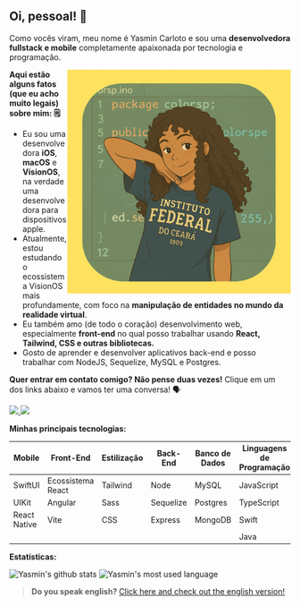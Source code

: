<p align="left">
  <h2>
    <b>
    Oi, pessoal! 👋
    </b>
  </h2>
  Como vocês viram, meu nome é Yasmin Carloto e sou uma <strong>desenvolvedora fullstack e mobile</strong> completamente apaixonada por tecnologia e programação. 
</p>

<img src="https://github.com/Yasmin-Carloto/Yasmin-Carloto/blob/main/readme-drawing.png" min-width="400px" max-width="400px" width="400px" align="right" alt="Computer">

<p align="left">
  
<strong>Aqui estão alguns fatos (que eu acho muito legais) sobre mim: 🗒️</strong>

  * Eu sou uma desenvolvedora <strong>iOS</strong>, <strong>macOS</strong> e <strong>VisionOS</strong>, na verdade uma desenvolvedora para dispositivos apple.
  * Atualmente, estou estudando o ecossistema VisionOS mais profundamente, com foco na <strong>manipulação de entidades no mundo da realidade virtual</strong>.
  * Eu também amo (de todo o coração) desenvolvimento web, especialmente <strong>front-end</strong> no qual posso trabalhar usando  <strong>React, Tailwind, CSS e outras bibliotecas.</strong>
  * Gosto de aprender e desenvolver aplicativos back-end e posso trabalhar com NodeJS, Sequelize, MySQL e Postgres.
</p>

<p align="left">
  
<strong>Quer entrar em contato comigo? Não pense duas vezes!</strong>
Clique em um dos links abaixo e vamos ter uma conversa! 🗣️

  <a href="mailto:carlotoyasmin11@gmail.com"> 
    <img src="https://img.shields.io/badge/Gmail-D14836?style=for-the-badge&logo=gmail&logoColor=white" /> 
  </a>


  <a href="https://www.linkedin.com/in/yasmin-carloto/"> 
    <img src="https://img.shields.io/badge/linkedin-%230077B5.svg?style=for-the-badge&logo=linkedin&logoColor=white" /> 
  </a>
</p>

<p align="left">
  
<strong>Minhas principais tecnologias:</strong>

  | Mobile       | Front-End           | Estilização    | Back-End  | Banco de Dados | Linguagens de Programação |
  | ---------    | ------------------- | -------------- | --------- | -------------- | ------------------------- |
  | SwiftUI      | Ecossistema React   | Tailwind       | Node      | MySQL          | JavaScript                |
  | UIKit        | Angular             | Sass           | Sequelize | Postgres       | TypeScript                |
  | React Native | Vite                | CSS            | Express   | MongoDB        | Swift                     |
  |              |                     |                |           |                | Java                      |
</p>

<p align="left">
  
<strong>Estatísticas: </strong>

  <img src="https://camo.githubusercontent.com/afa6aceafae5a6287d1a217406379cf023794b5b269c456d70bbaff0a8786c54/68747470733a2f2f6769746875622d726561646d652d73746174732e76657263656c2e6170702f6170693f757365726e616d653d7961736d696e2d6361726c6f746f2673686f775f69636f6e733d74727565267468656d653d6f6e656461726b" alt="Yasmin's github stats" />

  <img src="https://camo.githubusercontent.com/1e3d2a9b6fb765b40dfcffc3659eb12ca5524bb45491de5ae0d1af7afaefbd05/68747470733a2f2f6769746875622d726561646d652d73746174732e76657263656c2e6170702f6170692f746f702d6c616e67732f3f757365726e616d653d7961736d696e2d6361726c6f746f267468656d653d6f6e656461726b266c61796f75743d636f6d70616374" alt="Yasmin's most used language" />
</p>

> <strong>Do you speak english? </strong> [Click here and check out the english version!](https://github.com/Yasmin-Carloto/Yasmin-Carloto/blob/main/README-EN.md)
